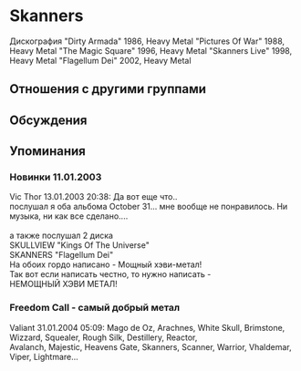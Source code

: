 # Skanners

Дискография
"Dirty Armada" 1986, Heavy Metal
"Pictures Of War" 1988, Heavy Metal
"The Magic Square" 1996, Heavy Metal
"Skanners Live" 1998, Heavy Metal
"Flagellum Dei" 2002, Heavy Metal

## Отношения с другими группами


## Обсуждения


## Упоминания

### Новинки 11.01.2003

Vic Thor 13.01.2003 20:38:
Да вот еще что..<BR>послушал я оба альбома October 31... мне вообще не понравилось. Ни музыка, ни как все сделано....<BR><BR>а также послушал 2 диска<BR>SKULLVIEW "Kings Of The Universe" <BR>SKANNERS "Flagellum Dei" <BR>На обоих гордо написано - Мощный хэви-метал!<BR>Так вот если написать честно, то нужно написать -<BR>НЕМОЩНЫЙ ХЭВИ МЕТАЛ!

### Freedom Call - самый добрый метал

Valiant 31.01.2004 05:09:
Mago de Oz, Arachnes, White Skull, Brimstone, Wizzard, Squealer, Rough Silk, Destillery, Reactor, <BR>Avalanch, Majestic, Heavens Gate, Skanners, Scanner, Warrior, Vhaldemar, Viper, Lightmare...

